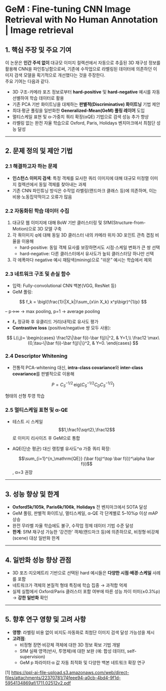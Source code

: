 # GeM : Fine-tuning CNN Image Retrieval with No Human Annotation | Image retrieval

## 1. 핵심 주장 및 주요 기여
이 논문은 **인간 주석 없이** 대규모 이미지 컬렉션에서 자동으로 추출된 3D 재구성 정보를 활용해 CNN을 파인튜닝함으로써, 기존에 수작업으로 라벨링된 데이터에 의존하던 이미지 검색 모델을 획기적으로 개선했다는 것을 주장한다.  
주요 기여는 다음과 같다.  
- 3D 구조-카메라 포즈 정보로부터 **hard-positive** 및 **hard-negative** 예시를 자동 선별하여 학습 데이터로 활용  
- 기존 PCA 기반 화이트닝을 대체하는 **판별적(Discriminative) 화이트닝** 기법 제안  
- 최대·평균 풀링을 일반화한 **Generalized-Mean(GeM) 풀링 레이어** 도입  
- 멀티스케일 표현 및 α-가중치 쿼리 확장(αQE) 기법으로 검색 성능 추가 향상  
- 라벨링 없는 완전 자율 학습으로 Oxford, Paris, Holidays 벤치마크에서 최첨단 성능 달성  

***

## 2. 문제 정의 및 제안 기법

### 2.1 해결하고자 하는 문제
- **인스턴스 이미지 검색**: 특정 객체를 묘사한 쿼리 이미지에 대해 대규모 미정렬 이미지 컬렉션에서 동일 객체를 찾아내는 과제  
- 기존 CNN 파인튜닝 방식은 수작업 라벨링(랜드마크 클래스 등)에 의존하며, 이는 비용·노동집약적이고 오류가 많음  

### 2.2 자동화된 학습 데이터 수집
1. 대규모 웹 이미지에 대해 BoW 기반 클러스터링 및 SfM(Structure-from-Motion)으로 3D 모델 구축  
2. 각 쿼이미지 q에 대해 동일 3D 클러스터 내의 카메라 위치·3D 포인트 관측 겹침 비율을 이용해  
   - hard-positive: 동일 객체 묘사를 보장하면서도 시점·스케일 변화가 큰 쌍 선택  
   - hard-negative: 다른 클러스터에서 유사도가 높되 클러스터당 하나만 선택  
3. 각 에폭마다 negative 예시 재탐색(mining)으로 “쉬운” 예시는 학습에서 제외  

### 2.3 네트워크 구조 및 손실 함수
- 입력: Fully-convolutional CNN 백본(VGG, ResNet 등)  
- GeM 풀링:  

$$ f_k = \bigl(\frac{1}{|X_k|}\sum_{x\in X_k} x^p\bigr)^{1/p} $$  
  
  – p→∞ → max pooling, p=1 → average pooling  
- ℓ₂ 정규화 후 유클리드 거리(내적)로 유사도 평가  
- **Contrastive loss** (positive/negative 쌍 모두 사용):  

$$
    L(i,j)=
    \begin{cases}
      \frac12\|\bar f(i)-\bar f(j)\|^2, & Y=1,\\
      \frac12 \max\{0,\tau-\|\bar f(i)-\bar f(j)\|\}^2, & Y=0.
    \end{cases}
  $$

### 2.4 Descriptor Whitening
- 전통적 PCA-whitening 대신, **intra-class covariance**와 **inter-class covariance**를 판별적으로 이용해  

$$
    P = C_S^{-1/2}\,\mathrm{eig}(C_S^{-1/2} C_D C_S^{-1/2})
  $$  
  
  형태의 선형 투영 학습  

### 2.5 멀티스케일 표현 및 α-QE
- 테스트 시 스케일 $$1,\frac1{\sqrt2},\frac12$$로 이미지 리사이즈 후 GeM으로 통합  
- AQE(단순 평균) 대신 랭킹별 유사도^α 가중 쿼리 확장:  

  $$\sum_{i=1}^{n_\mathrm{QE}} (\bar f(q)^\top \bar f(i))^\alpha \bar f(i)$$, α=3 권장  

***

## 3. 성능 향상 및 한계
- **Oxford5k/105k**, **Paris6k/106k**, **Holidays** 전 벤치마크에서 SOTA 달성  
- GeM 풀링, 판별적 화이트닝, 멀티스케일, α-QE 각 단계별로 5–10%p 이상 mAP 상승  
- 완전 무라벨 자율 학습에도 불구, 수작업 정제 데이터 기법 수준 달성  
- **한계**: SfM 재구성 가능한 ‘강건한’ 객체(랜드마크 등)에 의존하므로, 비정형·비강체(scene) 대상 일반화 한계  

***

## 4. 일반화 성능 향상 관점
- 3D 포즈·지오메트리 기반으로 선택된 hard 예시들은 **다양한 시점·배경·스케일** 사례를 포함  
- 네트워크가 객체의 본질적 형태 특징에 학습 집중 → 과적합 억제  
- 실제 실험에서 Oxford/Paris 클러스터 포함 여부에 따른 성능 차이 미미(±0.3%p) → **강한 일반화** 확인  

***

## 5. 향후 연구 영향 및 고려 사항
- **영향**: 라벨링 비용 없이 비지도·자동화로 최첨단 이미지 검색 달성 가능성을 제시  
- **고려점**:  
  - 비정형 장면·비강체 객체에 대한 3D 정보 확보 기법 개발  
  - SfM 실패 영역(반사, 투명체)에 대한 보완 (예: 합성 데이터, self-supervision)  
  - GeM p 파라미터·α 값 자동 최적화 및 다양한 백본 네트워크 확장 연구

[1] https://ppl-ai-file-upload.s3.amazonaws.com/web/direct-files/attachments/22370781/74feee94-a0cb-4bd4-9f1d-5954134869af/1711.02512v2.pdf
